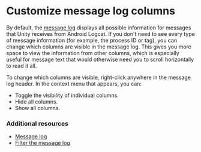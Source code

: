 # Customize message log columns

By default, the [message log](android-logcat-window-reference.md#message-log) displays all possible information for messages that Unity receives from Android Logcat. If you don't need to see every type of message information (for example, the process ID or tag), you can change which columns are visible in the message log. This gives you more space to view the information from other columns, which is especially useful for message text that would otherwise need you to scroll horizontally to read it all.

To change which columns are visible, right-click anywhere in the message log header. In the context menu that appears, you can:

* Toggle the visibility of individual columns.
* Hide all columns.
* Show all columns.

### Additional resources

* [Message log](android-logcat-window-reference.md#message-log.md)
* [Filter the message log](android-logcat-window-message-log-filter.md)